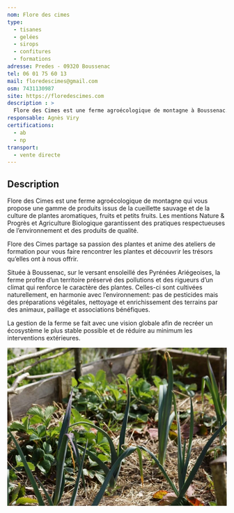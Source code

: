 ```yaml
---
nom: Flore des cimes
type: 
  - tisanes
  - gelées
  - sirops
  - confitures
  - formations
adresse: Predes - 09320 Boussenac
tel: 06 01 75 60 13
mail: floredescimes@gmail.com
osm: 7431130987
site: https://floredescimes.com
description : >
  Flore des Cimes est une ferme agroécologique de montagne à Boussenac. Elle propose des produits bio issus de la cueillette sauvage et de la culture de plantes aromatiques, et anime des ateliers sur les plantes. 
responsable: Agnès Viry
certifications:
  - ab
  - np
transport:
  - vente directe
---
```


## Description

Flore des Cimes est une ferme agroécologique de montagne qui vous propose une gamme de produits issus de la cueillette sauvage et de la culture de plantes aromatiques, fruits et petits fruits. Les mentions Nature & Progrès et Agriculture Biologique garantissent des pratiques respectueuses de l’environnement et des produits de qualité.  

Flore des Cimes partage sa passion des plantes et anime des ateliers de formation pour vous faire rencontrer les plantes et découvrir les trésors qu’elles ont à nous offrir.  

Située à Boussenac, sur le versant ensoleillé des Pyrénées Ariégeoises, la ferme profite d’un territoire préservé des pollutions et des rigueurs d’un climat qui renforce le caractère des plantes. Celles-ci sont cultivées naturellement, en harmonie avec l’environnement: pas de pesticides mais des préparations végétales, nettoyage et enrichissement des terrains par des animaux, paillage et associations bénéfiques.  

La gestion de la ferme se fait avec une vision globale afin de recréer un écosystème le plus stable possible et de réduire au minimum les interventions extérieures.  

![Flore des cimes](./media/flore-des-cimes.jpg)
